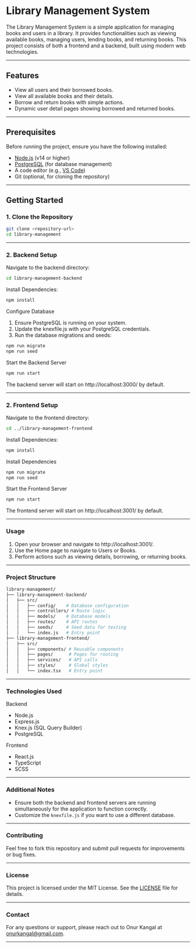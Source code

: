 # Library Management System

The Library Management System is a simple application for managing books and users in a library. It provides functionalities such as viewing available books, managing users, lending books, and returning books. This project consists of both a frontend and a backend, built using modern web technologies.

---

## Features

- View all users and their borrowed books.
- View all available books and their details.
- Borrow and return books with simple actions.
- Dynamic user detail pages showing borrowed and returned books.

---

## Prerequisites

Before running the project, ensure you have the following installed:

- [Node.js](https://nodejs.org/) (v14 or higher)
- [PostgreSQL](https://www.postgresql.org/) (for database management)
- A code editor (e.g., [VS Code](https://code.visualstudio.com/))
- Git (optional, for cloning the repository)

---

## Getting Started

### 1. Clone the Repository

```bash
git clone <repository-url>
cd library-management
```
---

### 2. Backend Setup

Navigate to the backend directory:
```bash
cd library-management-backend
```
Install Dependencies:
```bash
npm install
```
Configure Database
1. Ensure PostgreSQL is running on your system.
1. Update the knexfile.js with your PostgreSQL credentials.
1. Run the database migrations and seeds:
```bash
npm run migrate
npm run seed
```
Start the Backend Server
```bash
npm run start
```
The backend server will start on http://localhost:3000/ by default.

---

### 2. Frontend Setup



Navigate to the frontend directory:
```bash
cd ../library-management-frontend
```
Install Dependencies:
```bash
npm install
```
Install Dependencies
```bash
npm run migrate
npm run seed
```
Start the Frontend Server
```bash
npm run start
```
The frontend server will start on http://localhost:3001/ by default.

---

### Usage

1. Open your browser and navigate to http://localhost:3001/.
1. Use the Home page to navigate to Users or Books.
1. Perform actions such as viewing details, borrowing, or returning books.

---

### Project Structure

```bash
library-management/
├── library-management-backend/
│   ├── src/
│   │   ├── config/    # Database configuration
│   │   ├── controllers/ # Route logic
│   │   ├── models/    # Database models
│   │   ├── routes/    # API routes
│   │   ├── seeds/     # Seed data for testing
│   │   └── index.js   # Entry point
├── library-management-frontend/
│   ├── src/
│   │   ├── components/ # Reusable components
│   │   ├── pages/      # Pages for routing
│   │   ├── services/   # API calls
│   │   ├── styles/     # Global styles
│   │   └── index.tsx   # Entry point
```
---

### Technologies Used

Backend
- Node.js
- Express.js
- Knex.js (SQL Query Builder)
- PostgreSQL

Frontend
- React.js
- TypeScript
- SCSS

---

### Additional Notes

- Ensure both the backend and frontend servers are running simultaneously for the application to function correctly.
- Customize the `knexfile.js` if you want to use a different database.

---

### Contributing

Feel free to fork this repository and submit pull requests for improvements or bug fixes.

---

### License

This project is licensed under the MIT License. See the [LICENSE](https://github.com/o-kangal/library-management?tab=MIT-1-ov-file#MIT-1-ov-file) file for details.

---

### Contact

For any questions or support, please reach out to Onur Kangal at onurkangal@gmail.com.

---

